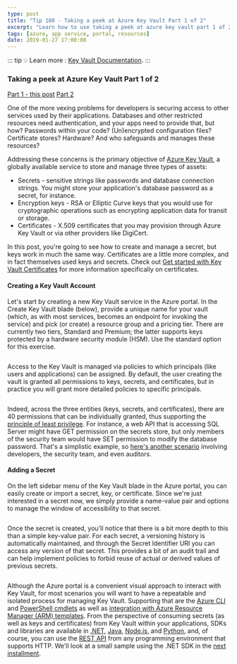 ```yaml
---
type: post
title: "Tip 180 - Taking a peek at Azure Key Vault Part 1 of 2"
excerpt: "Learn how to use taking a peek at azure key vault part 1 of 2"
tags: [azure, app service, portal, resources]
date: 2019-01-27 17:00:00
---
```

 
::: tip
:bulb: Learn more : [Key Vault Documentation](https://docs.microsoft.com/azure/key-vault?WT.mc_id=azure-azuredevtips-azureappsdev).
:::

### Taking a peek at Azure Key Vault Part 1 of 2

[Part 1 - this post](tip180.html)
[Part 2](tip181.html)
 
One of the more vexing problems for developers is securing access to other services used by their applications. Databases and other restricted resources need authentication, and your apps need to provide that, but how? Passwords within your code? (Un)encrypted configuration files? Certificate stores? Hardware? And who safeguards and manages these resources?

Addressing these concerns is the primary objective of [Azure Key Vault](https://azure.microsoft.com/services/key-vault?WT.mc_id=azure-azuredevtips-azureappsdev), a globally available service to store and manage three types of assets:

- Secrets - sensitive strings like passwords and database connection strings. You might store your application's database password as a secret, for instance.
- Encryption keys - RSA or Elliptic Curve keys that you would use for cryptographic operations such as encrypting application data for transit or storage.
- Certificates - X.509 certificates that you may provision through Azure Key Vault or via other providers like DigiCert.

In this post, you're going to see how to create and manage a secret, but keys work in much the same way. Certificates are a little more complex, and in fact themselves used keys and secrets. Check out [Get started with Key Vault Certificates](https://docs.microsoft.com/azure/key-vault/certificate-scenarios?WT.mc_id=docs-azuredevtips-azureappsdev) for more information specifically on certificates.

#### Creating a Key Vault Account

Let's start by creating a new Key Vault service in the Azure portal. In the Create Key Vault blade (below), provide a unique name for your vault (which, as with most services, becomes an endpoint for invoking the service) and pick (or create) a resource group and a pricing tier. There are currently two tiers, Standard and Premium; the latter supports keys protected by a hardware security module (HSM). Use the standard option for this exercise.

<img :src="$withBase('/files/create-kv.png')">

Access to the Key Vault is managed via policies to which principals (like users and applications) can be assigned. By default, the user creating the vault is granted all permissions to keys, secrets, and certificates, but in practice you will grant more detailed policies to specific principals. 

<img :src="$withBase('/files/create-kv-policy.png')">

Indeed, across the three entities (keys, secrets, and certificates), there are 40 permissions that can be individually granted, thus supporting the [principle of least privilege](https://docs.microsoft.com/windows-server/identity/ad-ds/plan/security-best-practices/implementing-least-privilege-administrative-models?WT.mc_id=docs-azuredevtips-azureappsdev).  For instance, a web API that is accessing SQL Server might have GET permission on the secrets store, but only members of the security team would have SET permission to modify the database password. That's a simplistic example, so [here's another scenario](https://docs.microsoft.com/azure/key-vault/key-vault-secure-your-key-vault#example?WT.mc_id=docs-azuredevtips-azureappsdev) involving developers, the security team, and even auditors.

#### Adding a Secret

On the left sidebar menu of the Key Vault blade in the Azure portal, you can easily create or import a secret, key, or certificate. Since we're just interested in a secret now, we simply provide a name-value pair and options to manage the window of accessibility to that secret. 

<img :src="$withBase('/files/create-secret.png')">

Once the secret is created, you'll notice that there is a bit more depth to this than a simple key-value pair. For each secret, a versioning history is automatically maintained, and through the Secret Identifier URI you can access any version of that secret. This provides a bit of an audit trail and can help implement policies to forbid reuse of actual or derived values of previous secrets.

<img :src="$withBase('/files/kv-history.png')">

Although the Azure portal is a convenient visual approach to interact with Key Vault, for most scenarios you will want to have a repeatable and isolated process for managing Key Vault. Supporting that are the [Azure CLI](https://docs.microsoft.com/azure/key-vault/quick-create-cli?WT.mc_id=docs-azuredevtips-azureappsdev) and [PowerShell cmdlets](https://docs.microsoft.com/azure/key-vault/quick-create-powershell?WT.mc_id=docs-azuredevtips-azureappsdev) as well as [integration with Azure Resource Manager (ARM) templates](https://docs.microsoft.com/azure/azure-resource-manager/resource-manager-keyvault-parameter?WT.mc_id=docs-azuredevtips-azureappsdev). 
From the perspective of consuming secrets (as well as keys and certificates) from Key Vault within your applications, SDKs and libraries are available in [.NET](https://docs.microsoft.com/dotnet/api/microsoft.azure.keyvault?view=azure-dotnet?WT.mc_id=docs-azuredevtips-azureappsdev), [Java](https://docs.microsoft.com/java/api/overview/azure/keyvault?view=azure-java-stable?WT.mc_id=docs-azuredevtips-azureappsdev), [Node.js](https://docs.microsoft.com/javascript/api/overview/azure/key-vault?view=azure-node-latest?WT.mc_id=docs-azuredevtips-azureappsdev), and [Python](https://docs.microsoft.com/python/api/overview/azure/key-vault?view=azure-python?WT.mc_id=docs-azuredevtips-azureappsdev), and, of course, 
you can use the [REST API](https://docs.microsoft.com/rest/api/keyvault/) from any programming environment that supports HTTP. We'll look at a small sample using the .NET SDK in the [next installment](tip181.html).

